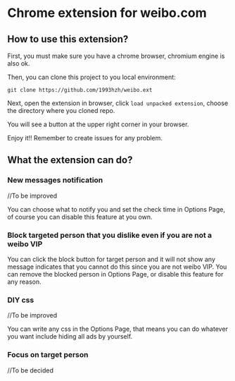 # Chrome extension for weibo.com

## How to use this extension?
First, you must make sure you have a chrome browser, chromium engine is also ok.

Then, you can clone this project to you local environment:
```
git clone https://github.com/1993hzh/weibo.ext
```

Next, open the extension in browser, click `load unpacked extension`, choose the directory where you cloned repo.

You will see a button at the upper right corner in your browser.

Enjoy it!! Remember to create issues for any problem.

## What the extension can do?
### New messages notification
//To be improved

You can choose what to notify you and set the check time in Options Page, of course you can disable this feature at you own.

### Block targeted person that you dislike even if you are not a weibo VIP
You can click the block button for target person and it will not show any message indicates that you cannot do this since you are not weibo VIP.
You can remove the blocked person in Options Page, or disable this feature for any reason.

### DIY css
//To be improved

You can write any css in the Options Page, that means you can do whatever you want include hiding all ads by yourself.

### Focus on target person
//To be decided
